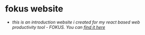 # fokus website
- *this is an introduction website i created for my react based web productivity tool - FOKUS. You can <a href="https://github.com/pg07codes/fokus">find it here</a>*